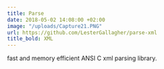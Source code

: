 ```yaml
---
title: Parse
date: 2018-05-02 14:08:00 +02:00
image: "/uploads/Capture21.PNG"
url: https://github.com/LesterGallagher/parse-xml
title_bold: XML
---
```


fast and memory efficient ANSI C xml parsing library.